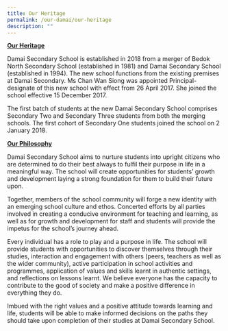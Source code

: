 ```yaml
---
title: Our Heritage
permalink: /our-damai/our-heritage
description: ""
---
```

<p><strong><u>Our Heritage</u></strong></p>
<p>Damai Secondary School is established in 2018 from a merger of Bedok North Secondary School (established in 1981) and Damai Secondary School (established in 1994). The new school functions from the existing premises at Damai Secondary. Ms Chan Wan Siong was appointed Principal-designate of this new school with effect from 26 April 2017. She joined the school effective 15 December 2017.&nbsp;</p>
<p>The first batch of students at the new Damai Secondary School comprises Secondary Two and Secondary Three students from both the merging schools. The first cohort of Secondary One students joined the school on 2 January 2018.</p>
<p><strong><u>Our Philosophy</u></strong></p>
<p>Damai Secondary School aims to nurture students into upright citizens who are determined to do their best always to fulfil their purpose in life in a meaningful way. The school will create opportunities for students&rsquo; growth and development laying a strong foundation for them to build their future upon.</p>
<p>Together, members of the school community will forge a new identity with an emerging school culture and ethos. Concerted efforts by all parties involved in creating a conducive environment for teaching and learning, as well as for growth and development for staff and students will provide the impetus for the school&rsquo;s journey ahead.</p>
<p>Every individual has a role to play and a purpose in life. The school will provide students with opportunities to discover themselves through their studies, interaction and engagement with others (peers, teachers as well as the wider community), active participation in school activities and programmes, application of values and skills learnt in authentic settings, and reflections on lessons learnt. We believe everyone has the capacity to contribute to the good of society and make a positive difference in everything they do.&nbsp;</p>
<p>Imbued with the right values and a positive attitude towards learning and life, students will be able to make informed decisions on the paths they should take upon completion of their studies at Damai Secondary School.</p>